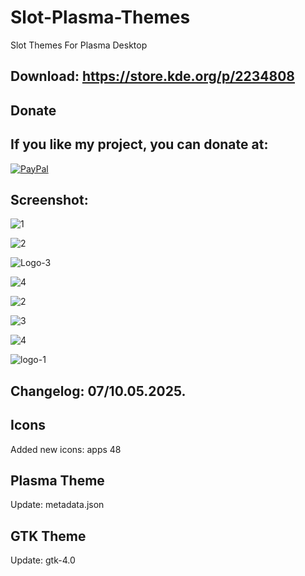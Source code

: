 # Slot-Plasma-Themes
Slot Themes For Plasma Desktop

Download: https://store.kde.org/p/2234808
------------------------------------------


<html>
  <head>
    <meta charset="utf-8" />
  </head>
  <body>
    <h2>Donate</h2>
    <h2>If you like my project, you can donate at:</h2>
    <a href="https://www.paypal.com/paypalme/VesnaLazic">
    <img src="PayPal.png" alt="PayPal" />
    </a>
  </body>
</html>


Screenshot:
-----------

![1](https://github.com/user-attachments/assets/79497a09-1cf3-44c7-83c0-99ad314fd55a)

![2](https://github.com/user-attachments/assets/f5d58f9b-e1ef-47f4-843c-70a6b9e6606a)

![Logo-3](https://github.com/user-attachments/assets/537eaf3a-c02e-49e9-9176-991ed7e40edf)

![4](https://github.com/user-attachments/assets/5a251e93-962c-4d34-9225-e9131ed8dba7)

![2](https://github.com/user-attachments/assets/e4222ba6-8bbd-4037-8e30-d43ae7125a2b)

![3](https://github.com/user-attachments/assets/0b0a8ba5-5336-4988-85f7-4a6614c410e3)

![4](https://github.com/user-attachments/assets/3099475a-293c-46b4-91d3-2f376bf12605)

![logo-1](https://github.com/user-attachments/assets/04bab0f1-8622-45da-b69a-789920114caa)


Changelog: 07/10.05.2025.
----------------------------------

Icons
------

Added new icons: apps 48

Plasma Theme
------------

Update: metadata.json

GTK Theme
---------

Update: gtk-4.0
